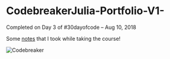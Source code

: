 # CodebreakerJulia-Portfolio-V1-

Completed on Day 3 of #30dayofcode – Aug 10, 2018

Some [notes](https://docs.google.com/document/d/1U9XJRQqY2Hw_gyvWDi3E6Q1MIKNM9Vj9Pqt-COMfw-Q/edit?usp=sharing) that I took while taking the course!

![Codebreaker](codebreaker.gif)
